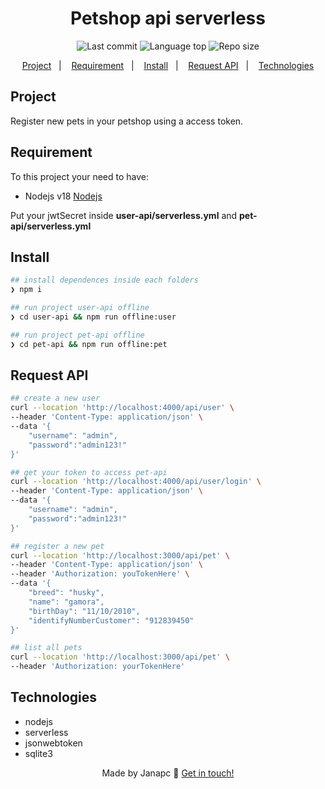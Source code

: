 <div align="center">
  <h1>Petshop api serverless</h1>
  <img alt="Last commit" src="https://img.shields.io/github/last-commit/janapc/petshop-api-serverless"/>
  <img alt="Language top" src="https://img.shields.io/github/languages/top/janapc/petshop-api-serverless"/>
  <img alt="Repo size" src="https://img.shields.io/github/repo-size/janapc/petshop-api-serverless"/>

<a href="#project">Project</a>&nbsp;&nbsp;&nbsp;|&nbsp;&nbsp;&nbsp;
<a href="#requirement">Requirement</a>&nbsp;&nbsp;&nbsp;|&nbsp;&nbsp;&nbsp;
<a href="#install">Install</a>&nbsp;&nbsp;&nbsp;|&nbsp;&nbsp;&nbsp;
<a href="#request-api">Request API</a>&nbsp;&nbsp;&nbsp;|&nbsp;&nbsp;&nbsp;
<a href="#technologies">Technologies</a>

</div>

## Project

Register new pets in your petshop using a access token.

## Requirement

To this project your need to have:

- Nodejs v18 [Nodejs](https://nodejs.org/en/)

Put your jwtSecret inside **user-api/serverless.yml** and **pet-api/serverless.yml**

## Install

```sh
## install dependences inside each folders
❯ npm i

## run project user-api offline
❯ cd user-api && npm run offline:user

## run project pet-api offline
❯ cd pet-api && npm run offline:pet

```

## Request API

```sh
## create a new user
curl --location 'http://localhost:4000/api/user' \
--header 'Content-Type: application/json' \
--data '{
	"username": "admin",
	"password":"admin123!"
}'

## get your token to access pet-api
curl --location 'http://localhost:4000/api/user/login' \
--header 'Content-Type: application/json' \
--data '{
	"username": "admin",
	"password":"admin123!"
}'

## register a new pet
curl --location 'http://localhost:3000/api/pet' \
--header 'Content-Type: application/json' \
--header 'Authorization: youTokenHere' \
--data '{
	"breed": "husky",
	"name": "gamora",
	"birthDay": "11/10/2010",
	"identifyNumberCustomer": "912839450"
}'

## list all pets
curl --location 'http://localhost:3000/api/pet' \
--header 'Authorization: yourTokenHere'

```

## Technologies

- nodejs
- serverless
- jsonwebtoken
- sqlite3

<div align="center">

Made by Janapc 🤘 [Get in touch!](https://www.linkedin.com/in/janaina-pedrina/)

</div>
